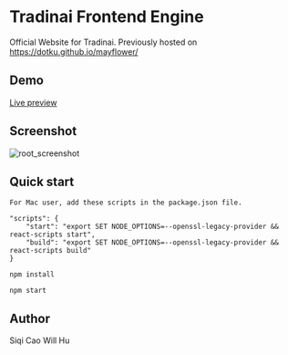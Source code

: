 # Tradinai Frontend Engine
Official Website for Tradinai.
Previously hosted on https://dotku.github.io/mayflower/

## Demo
[Live preview](https://root-template.netlify.com/)

## Screenshot

![root_screenshot](https://user-images.githubusercontent.com/25878302/61295297-029b0880-a7d8-11e9-84dd-21bb9acc9bb7.jpg)

## Quick start

```
For Mac user, add these scripts in the package.json file.

"scripts": {
    "start": "export SET NODE_OPTIONS=--openssl-legacy-provider && react-scripts start",
    "build": "export SET NODE_OPTIONS=--openssl-legacy-provider && react-scripts build"
}

npm install 

npm start
```

## Author
Siqi Cao
Will Hu
